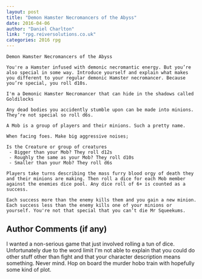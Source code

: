 ```yaml
---
layout: post
title: "Demon Hamster Necromancers of the Abyss"
date: 2016-04-06
author: "Daniel Charlton"
link: "rpg.reiversolutions.co.uk"
categories: 2016 rpg
---
```

```
Demon Hamster Necromancers of the Abyss

You're a Hamster infused with demonic necromantic energy. But you’re also special in some way. Introduce yourself and explain what makes you different to your regular demonic Hamster necromancer. Because you’re special, you roll d10s. 

I'm a Demonic Hamster Necromancer that can hide in the shadows called Goldilocks

Any dead bodies you accidently stumble upon can be made into minions. They’re not special so roll d6s.

A Mob is a group of players and their minions. Such a pretty name.

When facing foes. Make big aggressive noises;

Is the Creature or group of creatures
 - Bigger than your Mob? They roll d12s
 - Roughly the same as your Mob? They roll d10s
 - Smaller than your Mob? They roll d6s

Players take turns describing the mass furry blood orgy of death they and their minions are making. Then roll a dice for each Mob member against the enemies dice pool. Any dice roll of 6+ is counted as a success.

Each success more than the enemy kills them and you gain a new minion. Each success less than the enemy kills one of your minions or yourself. You're not that special that you can’t die Mr Squeekums. 
```
## Author Comments (if any)

I wanted a non-serious game that just involved rolling a tun of dice. Unfortunately due to the word limit I'm not able to explain that you could do other stuff other than fight and that your character description means something. Never mind. Hop on board the murder hobo train with hopefully some kind of plot.
